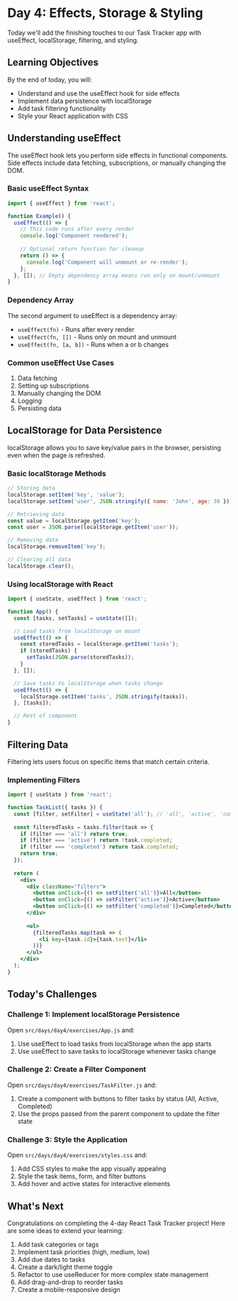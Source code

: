 # Day 4: Effects, Storage & Styling

Today we'll add the finishing touches to our Task Tracker app with useEffect, localStorage, filtering, and styling.

## Learning Objectives

By the end of today, you will:
- Understand and use the useEffect hook for side effects
- Implement data persistence with localStorage
- Add task filtering functionality
- Style your React application with CSS

## Understanding useEffect

The useEffect hook lets you perform side effects in functional components. Side effects include data fetching, subscriptions, or manually changing the DOM.

### Basic useEffect Syntax

```jsx
import { useEffect } from 'react';

function Example() {
  useEffect(() => {
    // This code runs after every render
    console.log('Component rendered');
    
    // Optional return function for cleanup
    return () => {
      console.log('Component will unmount or re-render');
    };
  }, []); // Empty dependency array means run only on mount/unmount
}
```

### Dependency Array

The second argument to useEffect is a dependency array:
- `useEffect(fn)` - Runs after every render
- `useEffect(fn, [])` - Runs only on mount and unmount
- `useEffect(fn, [a, b])` - Runs when a or b changes

### Common useEffect Use Cases

1. Data fetching
2. Setting up subscriptions
3. Manually changing the DOM
4. Logging
5. Persisting data

## LocalStorage for Data Persistence

localStorage allows you to save key/value pairs in the browser, persisting even when the page is refreshed.

### Basic localStorage Methods

```javascript
// Storing data
localStorage.setItem('key', 'value');
localStorage.setItem('user', JSON.stringify({ name: 'John', age: 30 }));

// Retrieving data
const value = localStorage.getItem('key');
const user = JSON.parse(localStorage.getItem('user'));

// Removing data
localStorage.removeItem('key');

// Clearing all data
localStorage.clear();
```

### Using localStorage with React

```jsx
import { useState, useEffect } from 'react';

function App() {
  const [tasks, setTasks] = useState([]);

  // Load tasks from localStorage on mount
  useEffect(() => {
    const storedTasks = localStorage.getItem('tasks');
    if (storedTasks) {
      setTasks(JSON.parse(storedTasks));
    }
  }, []);

  // Save tasks to localStorage when tasks change
  useEffect(() => {
    localStorage.setItem('tasks', JSON.stringify(tasks));
  }, [tasks]);

  // Rest of component
}
```

## Filtering Data

Filtering lets users focus on specific items that match certain criteria.

### Implementing Filters

```jsx
import { useState } from 'react';

function TaskList({ tasks }) {
  const [filter, setFilter] = useState('all'); // 'all', 'active', 'completed'
  
  const filteredTasks = tasks.filter(task => {
    if (filter === 'all') return true;
    if (filter === 'active') return !task.completed;
    if (filter === 'completed') return task.completed;
    return true;
  });
  
  return (
    <div>
      <div className="filters">
        <button onClick={() => setFilter('all')}>All</button>
        <button onClick={() => setFilter('active')}>Active</button>
        <button onClick={() => setFilter('completed')}>Completed</button>
      </div>
      
      <ul>
        {filteredTasks.map(task => (
          <li key={task.id}>{task.text}</li>
        ))}
      </ul>
    </div>
  );
}
```

## Today's Challenges

### Challenge 1: Implement localStorage Persistence

Open `src/days/day4/exercises/App.js` and:
1. Use useEffect to load tasks from localStorage when the app starts
2. Use useEffect to save tasks to localStorage whenever tasks change

### Challenge 2: Create a Filter Component

Open `src/days/day4/exercises/TaskFilter.js` and:
1. Create a component with buttons to filter tasks by status (All, Active, Completed)
2. Use the props passed from the parent component to update the filter state

### Challenge 3: Style the Application

Open `src/days/day4/exercises/styles.css` and:
1. Add CSS styles to make the app visually appealing
2. Style the task items, form, and filter buttons
3. Add hover and active states for interactive elements

## What's Next

Congratulations on completing the 4-day React Task Tracker project! Here are some ideas to extend your learning:

1. Add task categories or tags
2. Implement task priorities (high, medium, low)
3. Add due dates to tasks
4. Create a dark/light theme toggle
5. Refactor to use useReducer for more complex state management
6. Add drag-and-drop to reorder tasks
7. Create a mobile-responsive design
